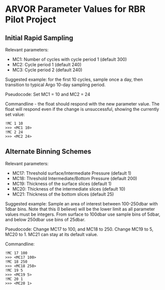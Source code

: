 # ARVOR Parameter Values for RBR Pilot Project

## Initial Rapid Sampling

Relevant parameters:

- MC1: Number of cycles with cycle period 1 (default 300)
- MC2: Cycle period 1 (default 240)
- MC3: Cycle period 2 (default 240)

Suggested example: for the first 10 cycles, sample once a day, then transition
to typical Argo 10-day sampling period.

Pseudocode: Set MC1 = 10 and MC2 = 24

Commandline - the float should respond with the new parameter value. The float
will respond even if the change is unsuccessful, showing the currently set value:

```text
!MC 1 10
>>> <MC1 10>
!MC 2 24
>>> <MC2 24>
```

## Alternate Binning Schemes

Relevant parameters:

- MC17: Threshold surface/Intermediate Pressure (default 1)
- MC18: Threshold Intermediate/Bottom Pressure (default 200)
- MC19: Thickness of the surface slices (default 1)
- MC20: Thickness of the intermediate slices (default 10)
- MC21: Thickness of the bottom slices (default 25)

Suggested example: Sample an area of interest between 100-250dbar with 1dbar
bins. Note that this (I believe) will be the lower limit as all parameter
values must be integers. From surface to 100dbar use sample bins of 5dbar,
and below 250dbar use bins of 25dbar.

Pseudocode: Change MC17 to 100, and MC18 to 250. Change MC19 to 5, MC20 to 1.
MC21 can stay at its default value.

Commandline:

```text
!MC 17 100
>>> <MC17 100>
!MC 18 250
>>> <MC18 250>
!MC 19 5
>>> <MC19 5>
!MC 20 1
>>> <MC20 1>
```
